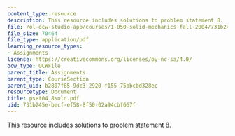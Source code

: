 ```yaml
---
content_type: resource
description: This resource includes solutions to problem statement 8.
file: /ol-ocw-studio-app/courses/1-050-solid-mechanics-fall-2004/731b245ebecfef588f5002a94cbf667f_pset04_8soln.pdf
file_size: 70464
file_type: application/pdf
learning_resource_types:
- Assignments
license: https://creativecommons.org/licenses/by-nc-sa/4.0/
ocw_type: OCWFile
parent_title: Assignments
parent_type: CourseSection
parent_uid: b2807f85-9dc3-2920-f155-75bbcbd328ec
resourcetype: Document
title: pset04_8soln.pdf
uid: 731b245e-becf-ef58-8f50-02a94cbf667f
---
```

This resource includes solutions to problem statement 8.